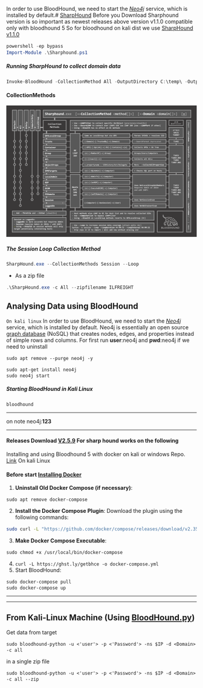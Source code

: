 In order to use BloodHound, we need to start the [_Neo4j_](https://neo4j.com/) service, which is installed by default.# [SharpHound](https://support.bloodhoundenterprise.io/hc/en-us/articles/17481151861019-SharpHound-Community-Edition)
Before you Download Sharphound version is so important as newest releases above version v1.1.0 compatible only with bloodhound 5
So for bloodhound on kali dist we use [SharpHound v1.1.0](https://github.com/SpecterOps/SharpHound/releases/tag/v1.1.0) 

``` powershell
powershell -ep bypass
Import-Module .\Sharphound.ps1
```
##### Running SharpHound to collect domain data
``` powershell
Invoke-BloodHound -CollectionMethod All -OutputDirectory C:\temp\ -OutputPrefix "corp audit"
```
#### CollectionMethods
![Pasted image](https://github.com/MGamalCYSEC/Active-Directory-Enumeration-and-Attacks/blob/main/AD%20Enumeration/Pasted%20image%2020241225121647.png)
##### The Session Loop Collection Method
``` powershell
SharpHound.exe --CollectionMethods Session --Loop
```
- As a zip file
``` powershell
.\SharpHound.exe -c All --zipfilename ILFREIGHT
```
## Analysing Data using **BloodHound**
`On kali linux`
In order to use BloodHound, we need to start the [_Neo4j_](https://neo4j.com/) service, which is installed by default.
Neo4j is essentially an open source [graph database](https://en.wikipedia.org/wiki/Graph_database) (NoSQL) that creates nodes, edges, and properties instead of simple rows and columns.
For first run **user**:neo4j and **pwd**:neo4j
if we need to uninstall 
``` shell
sudo apt remove --purge neo4j -y
```

``` shell
sudo apt-get install neo4j
sudo neo4j start
```
##### Starting BloodHound in Kali Linux
``` shell
bloodhound
```
---
on note neo4j:**123**

---
#### Releases Download [V2.5.9](https://github.com/SpecterOps/SharpHound/releases) For sharp hound works on the following
Installing and using Bloodhound 5 with docker on kali or windows 
Repo. [Link](https://github.com/SpecterOps/BloodHound) 
On kali Linux 
#### Before start [Installing Docker](https://www.kali.org/docs/containers/installing-docker-on-kali/)
1. **Uninstall Old Docker Compose (if necessary)**:
``` shell
sudo apt remove docker-compose
```
2. **Install the Docker Compose Plugin**: Download the plugin using the following commands:
``` bash
sudo curl -L "https://github.com/docker/compose/releases/download/v2.35.1/docker-compose-$(uname -s)-$(uname -m)" -o /usr/local/bin/docker-compose
```
3. **Make Docker Compose Executable**:
``` shell
sudo chmod +x /usr/local/bin/docker-compose
```
4. `curl -L https://ghst.ly/getbhce -o docker-compose.yml`
5. Start BloodHound:
``` shell
sudo docker-compose pull
sudo docker-compose up
```
---
---
## From Kali-Linux Machine (Using [BloodHound.py](https://www.kali.org/tools/bloodhound.py/))

Get data from target
```
sudo bloodhound-python -u <'user'> -p <'Password'> -ns $IP -d <Domain> -c all
```
in a single zip file
```
sudo bloodhound-python -u <'user'> -p <'Password'> -ns $IP -d <Domain> -c all --zip
```
